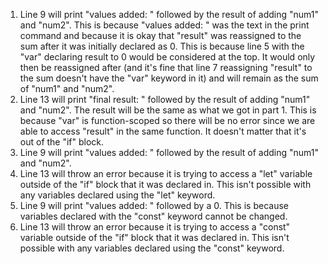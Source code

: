 1. Line 9 will print "values added: " followed by the result of adding "num1" and "num2". This is because "values added: " was the text in the print command and because it is okay  that "result" was reassigned to the sum after it was initially declared as 0. This is because line 5 with the "var" declaring result to 0 would be considered at the top. It would only then be reassigned after (and it's fine that line 7 reassigning "result" to the sum doesn't have the "var" keyword in it) and will remain as the sum of "num1" and "num2".
2. Line 13 will print "final result: " followed by the result of adding "num1" and "num2". The result will be the same as what we got in part 1. This is because "var" is function-scoped so there will be no error since we are able to access "result" in the same function. It doesn't matter that it's out of the "if" block.
3. Line 9 will print "values added: " followed by the result of adding "num1" and "num2".
4. Line 13 will throw an error because it is trying to access a "let" variable outside of the "if" block that it was declared in. This isn't possible with any variables declared using the "let" keyword.
5. Line 9 will print "values added: " followed by a 0. This is because variables declared with the "const" keyword cannot be changed.
6. Line 13 will throw an error because it is trying to access a "const" variable outside of the "if" block that it was declared in. This isn't possible with any variables declared using the "const" keyword.
